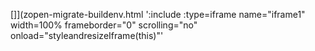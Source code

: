 <!-- Generated by /cicd/docupdate.sh -->
[]](zopen-migrate-buildenv.html ':include :type=iframe name="iframe1" width=100% frameborder="0" scrolling="no" onload="styleandresizeIframe(this)"'
